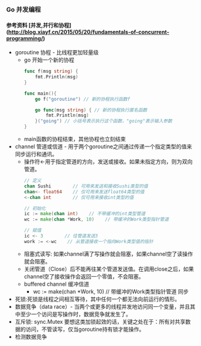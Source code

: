 ### Go 并发编程

#### 参考资料 [并发,并行和协程] (http://blog.xiayf.cn/2015/05/20/fundamentals-of-concurrent-programming/)

- goroutine 协程 - 比线程更加轻量级
  - go 开始一个新的协程  
	```GO
	func f(msg string) {
	    fmt.Println(msg)
	}
	
	func main(){
	    go f("goroutine") // 新的协程执行函数f
	
	    go func(msg string) { // 新的协程执行匿名函数
	        fmt.Println(msg)
	    }("going") // 小括号表示执行这个函数，"going"表示输入参数
	}
	```
  - main函数的协程结束，其他协程也立刻结束
- channel 管道或信道 - 用于两个goroutine之间通过传递一个指定类型的值来同步运行和通讯。
  - 操作符<-用于指定管道的方向，发送或接收。如果未指定方向，则为双向管道。  
	```GO
	// 定义
	chan Sushi        // 可用来发送和接收Sushi类型的值  
	chan<- float64    // 仅可用来发送float64类型的值  
	<-chan int        // 仅可用来接收int类型的值  
	
	// 初始化
	ic := make(chan int)    // 不带缓冲的int类型管道
	wc := make(chan *Work, 10)    // 带缓冲的Work类型指针管道
	
	// 赋值
	ic <- 3        // 往管道发送3
	work := <-wc    // 从管道接收一个指向Work类型值的指针
	```
  - 阻塞式读写: 如果channel满了写操作就会阻塞，如果channel空了读操作就会阻塞。
  - 关闭管道（Close）后不能再往某个管道发送值。在调用close之后，如果channel空了接收操作会返回一个零值，不会阻塞。
  - buffered channel  缓冲信道
    - wc := make(chan *Work, 10)    // 带缓冲的Work类型指针管道
同步
- 死锁:死锁是线程之间相互等待，其中任何一个都无法向前运行的情形。
- 数据竞争（data race）- 当两个或更多的线程并发地访问同一个变量，并且其中至少一个访问是写操作时，数据竞争就发生了。
- 互斥锁: sync.Mutex 要想这类加锁起效的话，关键之处在于：所有对共享数据的访问，不管读写，仅当goroutine持有锁才能操作。
- 检测数据竞争
